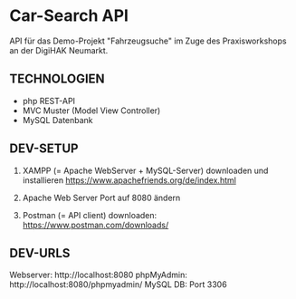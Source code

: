 # Car-Search API

API für das Demo-Projekt "Fahrzeugsuche" im Zuge des Praxisworkshops an der DigiHAK Neumarkt.

## TECHNOLOGIEN

-   php REST-API
-   MVC Muster (Model View Controller)
-   MySQL Datenbank

## DEV-SETUP

1. XAMPP (= Apache WebServer + MySQL-Server) downloaden und installieren https://www.apachefriends.org/de/index.html

2. Apache Web Server Port auf 8080 ändern

3. Postman (= API client) downloaden: https://www.postman.com/downloads/

## DEV-URLS

Webserver: http://localhost:8080
phpMyAdmin: http://localhost:8080/phpmyadmin/
MySQL DB: Port 3306
